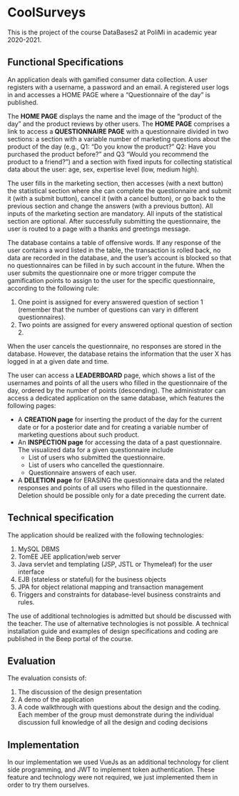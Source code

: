 # CoolSurveys

This is the project of the course DataBases2 at PoliMi in academic year 2020-2021.

## Functional Specifications
An application deals with gamified consumer data collection. A user registers with a username, a password and an email. A registered user logs in and accesses a HOME PAGE where a “Questionnaire of the day” is published.

The **HOME PAGE** displays the name and the image of the “product of the day” and the product reviews by other users. The **HOME PAGE** comprises a link to access a **QUESTIONNAIRE PAGE** with a questionnaire divided in two sections: a section with a variable number of marketing questions about the product of the day (e.g., Q1: “Do you know the product?” Q2: Have you purchased the product before?” and Q3 “Would you recommend the product to a friend?”) and a section with fixed inputs for collecting statistical data about the user: age, sex, expertise level (low, medium high).

The user fills in the marketing section, then accesses (with a next button) the statistical section where she can complete the questionnaire and submit it (with a submit button), cancel it (with a cancel button), or go back to the previous section and change the answers (with a previous button). All inputs of the marketing section are mandatory. All inputs of the statistical section are optional.
After successfully submitting the questionnaire, the user is routed to a page with a thanks and greetings message.

The database contains a table of offensive words. If any response of the user contains a word listed in the table, the transaction is rolled back, no data are recorded in the database, and the user’s account is blocked so that no questionnaires can be filled in by such account in the future.
When the user submits the questionnaire one or more trigger compute the gamification points to assign to the user for the specific questionnaire, according to the following rule:
1. One point is assigned for every answered question of section 1 (remember that the number of questions can vary in different questionnaires).
2. Two points are assigned for every answered optional question of section 2.

When the user cancels the questionnaire, no responses are stored in the database. However, the database retains the information that the user X has logged in at a given date and time.

The user can access a **LEADERBOARD** page, which shows a list of the usernames and points of all the users who filled in the questionnaire of the day, ordered by the number of points (descending).
The administrator can access a dedicated application on the same database, which features the following pages:
- A **CREATION page** for inserting the product of the day for the current date or for a posterior 
date and for creating a variable number of marketing questions about such product. 
- An **INSPECTION page** for accessing the data of a past questionnaire. The visualized data for a 
given questionnaire include
  * List of users who submitted the questionnaire.
  * List of users who cancelled the questionnaire.
  * Questionnaire answers of each user. 
- A **DELETION page** for ERASING the questionnaire data and the related responses and points
of all users who filled in the questionnaire. Deletion should be possible only for a date 
preceding the current date.

## Technical specification
The application should be realized with the following technologies:
1. MySQL DBMS
2. TomEE JEE application/web server
3. Java servlet and templating (JSP, JSTL or Thymeleaf) for the user interface
4. EJB (stateless or stateful) for the business objects
5. JPA for object relational mapping and transaction management
6. Triggers and constraints for database-level business constraints and rules.

The use of additional technologies is admitted but should be discussed with the teacher.
The use of alternative technologies is not possible.
A technical installation guide and examples of design specifications and coding are published in the Beep portal of the course.

## Evaluation
The evaluation consists of:
1. The discussion of the design presentation 
2. A demo of the application
3. A code walkthrough with questions about the design and the coding. Each member of the group must demonstrate during the individual discussion full knowledge of all the design and coding decisions

## Implementation
In our implementation we used VueJs as an additional technology for client side programming, and JWT to implement token authentication.
These feature and technology were not required, we just implemented them in order to try them ourselves.
